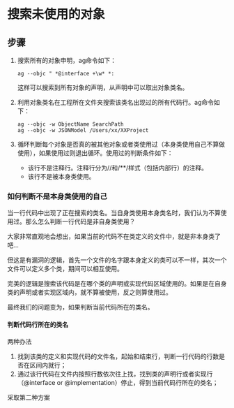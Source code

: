 # 搜索未使用的对象

## 步骤

1. 搜索所有的对象申明，ag命令如下：
	
	~~~
	ag --objc " *@interface +\w* *:
	~~~
	
	这样可以搜索到所有对象的声明，从声明中可以取出对象类名。

2. 利用对象类名在工程所在文件夹搜索该类名出现过的所有代码行。ag命令如下：

	~~~
	ag --objc -w ObjectName SearchPath
	ag --objc -w JSONModel /Users/xx/XXProject
	~~~

2. 循环判断每个对象是否真的被其他对象或者类使用过（本身类使用自己不算做使用），如果使用过则退出循环。使用过的判断条件如下：
	- 该行不是注释行。注释行分为//和/**/样式（包括内部行）的注释。
	- 该行不是被本身类使用。

### 如何判断不是本身类使用的自己

当一行代码中出现了正在搜索的类名。当自身类使用本身类名时，我们认为不算使用过。那么怎么判断一行代码是非自身类使用？

大家非常直观地会想出，如果当前的代码不在类定义的文件中，就是非本身类了吧...

但这是有漏洞的逻辑，首先一个文件的名字跟本身定义的类可以不一样，其次一个文件可以定义多个类，期间可以相互使用。

完美的逻辑是搜索该代码是在哪个类的声明或实现代码区域使用的。如果是在自身类的声明或者实现区域内，就不算被使用，反之则算使用过。

最终我们的问题变为，如果判断当前代码所在的类名。

#### 判断代码行所在的类名

两种办法

1. 找到该类的定义和实现代码的文件名，起始和结束行，判断一行代码的行数是否在区间内就行；
2. 通过该行代码在文件内按照行数依次往上找，找到类的声明行或者实现行（@interface or @implementation）停止，得到当前代码行所在的类名；

采取第二种方案